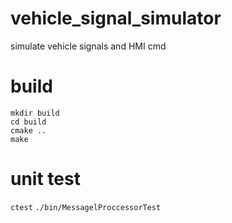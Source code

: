 # vehicle_signal_simulator
simulate vehicle signals and HMI cmd

# build
```
mkdir build
cd build
cmake ..
make
```

# unit test
`ctest`
`./bin/MessagelProccessorTest`